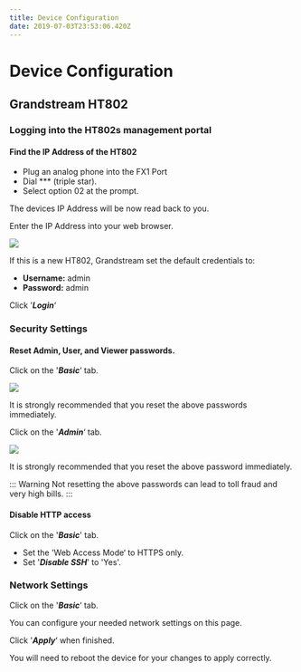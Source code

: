 ```yaml
---
title: Device Configuration
date: 2019-07-03T23:53:06.420Z
---
```

# Device Configuration

## Grandstream HT802

### Logging into the HT802s management portal

#### Find the IP Address of the HT802

* Plug an analog phone into the FX1 Port
* Dial \*\** (triple star).
* Select option 02 at the prompt.

The devices IP Address will be now read back to you.

Enter the IP Address into your web browser.

![](/images/grandstream_ht802_loginscreen.png)

If this is a new HT802, Grandstream set the default credentials to:

* **Username:** admin
* **Password:** admin

Click '**_Login_**‘

### Security Settings

#### Reset Admin, User, and Viewer passwords.

Click on the '**_Basic_**‘ tab.

![](/images/gramdstrea_ht802_passwordreset1.png)

It is strongly recommended that you reset the above passwords immediately.

Click on the '**_Admin_**‘ tab.

![](/images/grandstream_ht802_passwordreset2.png)

It is strongly recommended that you reset the above password immediately.

::: Warning
Not resetting the above passwords can lead to toll fraud and very high bills.
:::

#### Disable HTTP access

Click on the '**_Basic_**' tab.

* Set the 'Web Access Mode‘ to HTTPS only.
* Set '_**Disable SSH**_' to 'Yes'.

### Network Settings

Click on the '_**Basic**_‘ tab.

You can configure your needed network settings on this page.

Click '_**Apply**_‘ when finished.

You will need to reboot the device for your changes to apply correctly.
